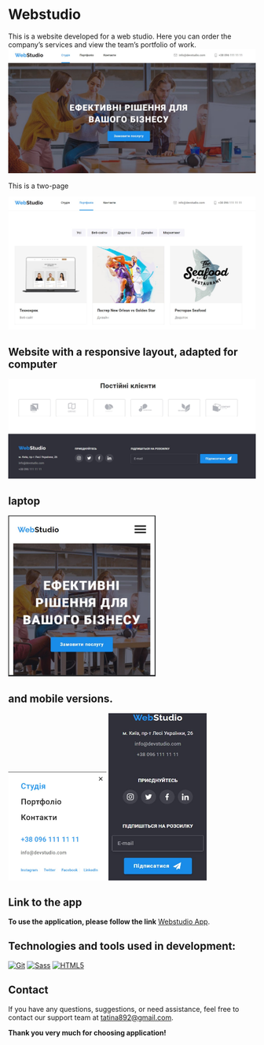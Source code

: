 # Webstudio

This is a website developed for a web studio. Here you can order the company’s services and view the team’s portfolio of work.
<img src="./assets/Screenshot_4.jpg" alt="Home page">

This is a two-page

<img src= "./assets/Screenshot_5.jpg" atl="Portfolio page">

## Website with a responsive layout, adapted for computer

<img src="./assets/Screenshot_6.jpg" width="600px">

## laptop

<img src="./assets/Screenshot_7.jpg" width="300px">

## and mobile versions.

<img src="./assets/Screenshot_8.jpg" width="200px">
<img src="./assets/Screenshot_9.jpg" width="200px" height="340px">

## Link to the app

**To use the application, please follow the link**
[Webstudio App](https://tetiana892.github.io/goit-markup-hw-08/index.html).

## Technologies and tools used in development:

<a href="https://git-scm.com/" target="_blank" rel="noreferrer"><img src="https://raw.githubusercontent.com/danielcranney/readme-generator/main/public/icons/skills/git-colored.svg" width="36" height="36" alt="Git" /></a>
<a href="https://sass-lang.com/" target="_blank" rel="noreferrer"><img src="https://raw.githubusercontent.com/danielcranney/readme-generator/main/public/icons/skills/sass-colored.svg" width="36" height="36" alt="Sass" /></a>
<a href="https://developer.mozilla.org/en-US/docs/Glossary/HTML5" target="_blank" rel="noreferrer"><img src="https://raw.githubusercontent.com/danielcranney/readme-generator/main/public/icons/skills/html5-colored.svg" width="36" height="36" alt="HTML5" /></a>

## Contact

If you have any questions, suggestions, or need assistance, feel free to contact
our support team at tatina892@gmail.com.

<div ><b>Thank you very much for choosing  application!</b>
</br></br><div>
